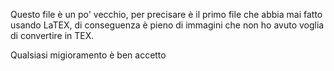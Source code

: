 Questo file è un po' vecchio, per precisare è il primo file che abbia mai fatto usando LaTEX, di conseguenza è pieno di immagini che non ho avuto voglia di convertire in TEX.

Qualsiasi migioramento è ben accetto
